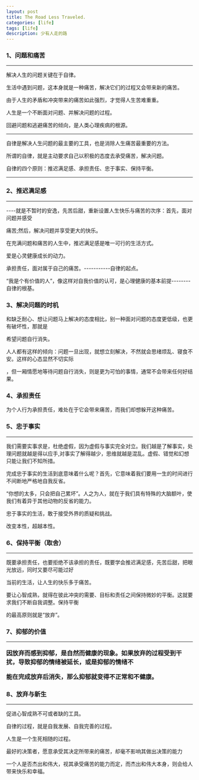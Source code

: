```yaml
---
layout: post
title: The Road Less Traveled.
categories: [life]
tags: [life]
description: 少有人走的路
---
```


<h3>1、问题和痛苦</h3>

---------------------------------------------------------------------------------

解决人生的问题关键在于自律。

生活中遇到问题，这本身就是一种痛苦，解决它们的过程又会带来新的痛苦。

由于人生的矛盾和冲突带来的痛苦如此强烈，才觉得人生苦难重重。

人生是一个不断面对问题、并解决问题的过程。

回避问题和逃避痛苦的倾向，是人类心理疾病的根源。

--------------------------------------------------------------------------
自律是解决人生问题的最主要的工具，也是消除人生痛苦最重要的方法。

所谓的自律，就是主动要求自己以积极的态度去承受痛苦，解决问题。

自律的四个原则：推迟满足感、承担责任、忠于事实、保持平衡。

--------------------------------------------------------------------------

<h3>2、推迟满足感</h3>

---------------------------------------------------------------------------------

----就是不暂时的安逸，先苦后甜，重新设置人生快乐与痛苦的次序：首先，面对问题并感受

痛苦;然后，解决问题并享受更大的快乐。

在充满问题和痛苦的人生中，推迟满足感是唯一可行的生活方式。

 爱是心灵健康成长的动力。

 承担责任，面对属于自己的痛苦。-----------自律的起点。

 “我是个有价值的人”，像这样对自我价值的认可，是心理健康的基本前提--------自律的根基。

 <h3>3、解决问题的时机</h3>

 和缺乏耐心、想让问题马上解决的态度相比，别一种面对问题的态度更低级，也更有破坏性，那就是

 希望问题自行消失。

 人人都有这样的倾向：问题一旦出现，就想立刻解决，不然就会思绪烦乱、寝食不安。这样的心态显然不切实际

 ，但一厢情愿地等待问题自行消失，则是更为可怕的事情，通常不会带来任何好结果。

 <h3>4、承担责任</h3>

 为个人行为承担责任，难处在于它会带来痛苦，而我们却想躲开这种痛苦。

<h3>5、忠于事实</h3>

---------------------------------------------------------------------------------

我们需要实事求是，杜绝虚假，因为虚假与事实完全对立。我们越是了解事实，处理问题就越是得以应手,对事实了解得越少，思维就越是混乱。虚假、错觉和幻想只能让我们不知所措。

完成忠于事实的生活到底意味着什么呢？首先，它意味着我们要用一生的时间进行不间断地严格地自我反省。

“你想的太多，只会把自己累坏”。人之为人，就在于我们具有特殊的大脑额叶，使我们有着异于其他动物的反省的能力。

忠于事实的生活，敢于接受外界的质疑和挑战。

改变本性，超越本性。

<h3>6、保持平衡（取舍）</h3>

---------------------------------------------------------------------------------

既要承担责任，也要拒绝不该承担的责任，既要学会推迟满足感，先苦后甜，把眼光放远，同时又要尽可能过好

当前的生活，让人生的快乐多于痛苦。

要让心智成熟，就得在彼此冲突的需要、目标和责任之间保持微妙的平衡。这就要求我们不断自我调整。保持平衡

的最高原则就是“放弃”。

<h3>7、抑郁的价值

---------------------------------------------------------------------------------

因放弃而感到抑郁，是自然而健康的现象。如果放弃的过程受到干扰，导致抑郁的情绪被延长，或是抑郁的情绪不

能在完成放弃后消失，那么抑郁就变得不正常和不健康。

<h3>8、放弃与新生</h3>

---------------------------------------------------------------------------------

促进心智成熟不可或者缺的工具。

自律的过程，就是自我发展、自我完善的过程。

人生是一个生死相随的过程。

最好的决策者，愿意承受其决定所带来的痛苦，却毫不影响其做出决策的能力

一个人是否杰出和伟大，视其承受痛苦的能力而定，而杰出和伟大本身，则会给人带来快乐和幸福。





